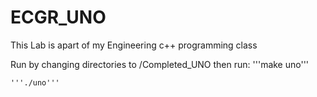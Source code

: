 # ECGR_UNO

This Lab is apart of my Engineering c++ programming class

Run by changing directories to /Completed_UNO
  then run:
    '''make uno'''
    
    '''./uno'''
